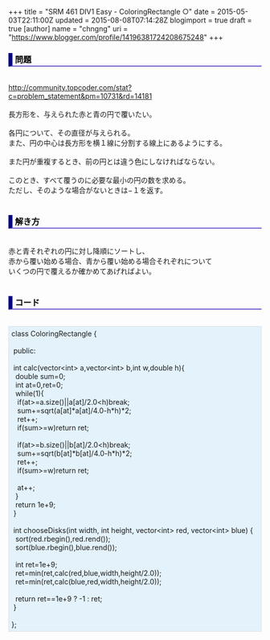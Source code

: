 +++
title = "SRM 461 DIV1 Easy - ColoringRectangle ○"
date = 2015-05-03T22:11:00Z
updated = 2015-08-08T07:14:28Z
blogimport = true
draft = true
[author]
	name = "chngng"
	uri = "https://www.blogger.com/profile/14196381724208675248"
+++

<div dir="ltr" style="text-align: left;" trbidi="on"><h3 style="border-bottom: 2px solid slateblue; border-left: 8px solid navy; color: black; padding: 0px 0px 1px 5px;">問題 </h3><br /><a href="http://community.topcoder.com/stat?c=problem_statement&amp;pm=10731&amp;rd=14181" target="_blank">http://community.topcoder.com/stat?c=problem_statement&amp;pm=10731&amp;rd=14181</a><br /><br />長方形を、与えられた赤と青の円で覆いたい。<br /><br />各円について、その直径が与えられる。<br />また、円の中心は長方形を横１線に分割する線上にあるようにする。<br /><br />また円が重複するとき、前の円とは違う色にしなければならない。<br /><br />このとき、すべて覆うのに必要な最小の円の数を求める。<br />ただし、そのような場合がないときは−１を返す。<br /><br /><h3 style="border-bottom: 2px solid slateblue; border-left: 8px solid navy; color: black; padding: 0px 0px 1px 5px;">解き方 </h3><br />赤と青それぞれの円に対し降順にソートし、<br />赤から覆い始める場合、青から覆い始める場合それぞれについて<br />いくつの円で覆えるか確かめてあげればよい。<br /><br /><h3 style="border-bottom: 2px solid slateblue; border-left: 8px solid navy; color: black; padding: 0px 0px 1px 5px;">コード </h3><br /><div style="background-color: #e3f2fb; border: 1px dotted #CCCCCC; padding: 5px;">class ColoringRectangle {<br /><br /><span class="Apple-tab-span" style="white-space: pre;"> </span>public:<br /><br /><span class="Apple-tab-span" style="white-space: pre;"> </span>int calc(vector&lt;int&gt; a,vector&lt;int&gt; b,int w,double h){<br /><span class="Apple-tab-span" style="white-space: pre;">  </span>double sum=0;<br /><span class="Apple-tab-span" style="white-space: pre;">  </span>int at=0,ret=0;<br /><span class="Apple-tab-span" style="white-space: pre;">  </span>while(1){<br /><span class="Apple-tab-span" style="white-space: pre;">   </span>if(at&gt;=a.size()||a[at]/2.0&lt;h)break;<br /><span class="Apple-tab-span" style="white-space: pre;">   </span>sum+=sqrt(a[at]*a[at]/4.0-h*h)*2;<br /><span class="Apple-tab-span" style="white-space: pre;">   </span>ret++;<br /><span class="Apple-tab-span" style="white-space: pre;">   </span>if(sum&gt;=w)return ret;<br /><br /><span class="Apple-tab-span" style="white-space: pre;">   </span>if(at&gt;=b.size()||b[at]/2.0&lt;h)break;<br /><span class="Apple-tab-span" style="white-space: pre;">   </span>sum+=sqrt(b[at]*b[at]/4.0-h*h)*2;<br /><span class="Apple-tab-span" style="white-space: pre;">   </span>ret++;<br /><span class="Apple-tab-span" style="white-space: pre;">   </span>if(sum&gt;=w)return ret;<br /><br /><span class="Apple-tab-span" style="white-space: pre;">   </span>at++;<br /><span class="Apple-tab-span" style="white-space: pre;">  </span>}<br /><span class="Apple-tab-span" style="white-space: pre;">  </span>return 1e+9;<br /><span class="Apple-tab-span" style="white-space: pre;"> </span>}<br /><br /><span class="Apple-tab-span" style="white-space: pre;"> </span>int chooseDisks(int width, int height, vector&lt;int&gt; red, vector&lt;int&gt; blue) {<br /><span class="Apple-tab-span" style="white-space: pre;">  </span>sort(red.rbegin(),red.rend());<br /><span class="Apple-tab-span" style="white-space: pre;">  </span>sort(blue.rbegin(),blue.rend());<br /><br /><span class="Apple-tab-span" style="white-space: pre;">  </span>int ret=1e+9;<br /><span class="Apple-tab-span" style="white-space: pre;">  </span>ret=min(ret,calc(red,blue,width,height/2.0));<br /><span class="Apple-tab-span" style="white-space: pre;">  </span>ret=min(ret,calc(blue,red,width,height/2.0));<br /><br /><span class="Apple-tab-span" style="white-space: pre;">  </span>return ret==1e+9 ? -1 : ret;<br /><span class="Apple-tab-span" style="white-space: pre;"> </span>}<br /><br />};</div></div>
